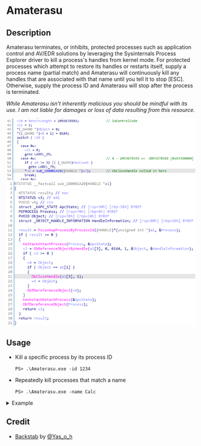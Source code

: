 # Amaterasu
## Description
Amaterasu terminates, or inhibits, protected processes such as application control and AV/EDR solutions by leveraging the Sysinternals Process Explorer driver to kill a process's handles from kernel mode. For protected processes which attempt to restore its handles or restarts itself, supply a process name (partial match) and Amaterasu will continuously kill any handles that are associated with that name until you tell it to stop [ESC]. Otherwise, supply the process ID and Amaterasu will stop after the process is terminated.

*While Amaterasu isn't inherently malicious you should be mindful with its use. I am not liable for damages or loss of data resulting from this resource.*

![IoControlCode](Images/IoControlCode.png)
![CloseHandle](Images/CloseHandle.png)

## Usage
- Kill a specific process by its process ID
    ```
    PS> .\Amaterasu.exe -id 1234
    ```
- Repeatedly kill processes that match a name
    ```
    PS> .\Amaterasu.exe -name Calc
    ```
<details><summary>Example</summary>

![Example](Images/Example.png)
</details>

## Credit
 - [Backstab](https://github.com/Yaxser/Backstab) by [@Yas_o_h](https://twitter.com/Yas_o_h)